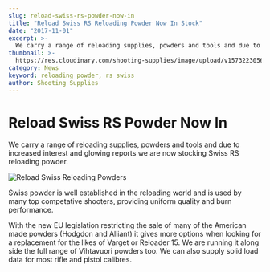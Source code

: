 ```yaml
---
slug: reload-swiss-rs-powder-now-in
title: "Reload Swiss RS Reloading Powder Now In Stock"
date: "2017-11-01"
excerpt: >-
  We carry a range of reloading supplies, powders and tools and due to increased interest and glowing reports we are now stocking Swiss RS reloading powder.
thumbnail: >-
  https://res.cloudinary.com/shooting-supplies/image/upload/v1573223056/reload-swiss-logo_cc0ano_txclrg.png
category: News
keyword: reloading powder, rs swiss
author: Shooting Supplies
---
```


# **Reload Swiss RS Powder Now In**

We carry a range of reloading supplies, powders and tools and due to increased interest and glowing reports we are now stocking Swiss RS reloading powder.

![Reload Swiss Reloading Powders](https://res.cloudinary.com/shooting-supplies/image/upload/v1573223056/reload-swiss-logo_cc0ano_txclrg.png)

Swiss powder is well established in the reloading world and is used by many top competative shooters, providing uniform quality and burn performance.

With the new EU legislation restricting the sale of many of the American made powders (Hodgdon and Alliant) it gives more options when looking for a replacement for the likes of Varget or Reloader 15. We are running it along side the full range of Vihtavuori powders too. We can also supply solid load data for most rifle and pistol calibres.
